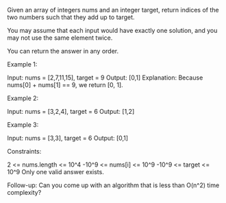 Given an array of integers nums and an integer target, return indices of the
two numbers such that they add up to target.

You may assume that each input would have exactly one solution, and you may
not use the same element twice.

You can return the answer in any order.


Example 1:


Input: nums = [2,7,11,15], target = 9
Output: [0,1]
Explanation: Because nums[0] + nums[1] == 9, we return [0, 1].


Example 2:


Input: nums = [3,2,4], target = 6
Output: [1,2]


Example 3:


Input: nums = [3,3], target = 6
Output: [0,1]



Constraints:


2 <= nums.length <= 10^4
-10^9 <= nums[i] <= 10^9
-10^9 <= target <= 10^9
Only one valid answer exists.



Follow-up: Can you come up with an algorithm that is less than O(n^2) time
complexity?


